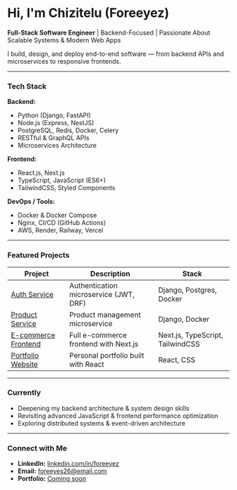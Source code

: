 # Hi, I'm Chizitelu (Foreeyez)

**Full-Stack Software Engineer** | Backend-Focused | Passionate About Scalable Systems & Modern Web Apps  

I build, design, and deploy end-to-end software — from backend APIs and microservices to responsive frontends.

---

###  Tech Stack

**Backend:**
- Python (Django, FastAPI)
- Node.js (Express, NestJS)
- PostgreSQL, Redis, Docker, Celery
- RESTful & GraphQL APIs
- Microservices Architecture

**Frontend:**
- React.js, Next.js
- TypeScript, JavaScript (ES6+)
- TailwindCSS, Styled Components

**DevOps / Tools:**
- Docker & Docker Compose
- Nginx, CI/CD (GitHub Actions)
- AWS, Render, Railway, Vercel

---

###  Featured Projects

| Project | Description | Stack |
|----------|--------------|-------|
| [Auth Service](https://github.com/Foreeyez/auth_service) | Authentication microservice (JWT, DRF) | Django, Postgres, Docker |
| [Product Service](https://github.com/Foreeyez/product_service) | Product management microservice | Django, Docker |
| [E-commerce Frontend](https://github.com/Foreeyez/ecommerce-frontend) | Full e-commerce frontend with Next.js | Next.js, TypeScript, TailwindCSS |
| [Portfolio Website](https://github.com/Foreeyez/portfolio) | Personal portfolio built with React | React, CSS |

---

###  Currently
- Deepening my backend architecture & system design skills  
- Revisiting advanced JavaScript & frontend performance optimization  
- Exploring distributed systems & event-driven architecture

---

###  Connect with Me
- **LinkedIn:** [linkedin.com/in/foreeyez](https://linkedin.com/in/foreeyez)
- **Email:** foreeyes26@email.com
- **Portfolio:** [Coming soon]() 
